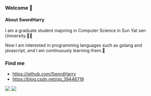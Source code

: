 ### Welcome  👋

#### About SwordHarry

I am a graduate student majoring in Computer Science in Sun Yat sen University.👨‍💻‍

Now I am interested in programming languages such as golang and javascript, and I am continuously learning them.🐢

### Find me

- https://github.com/SwordHarry
- https://blog.csdn.net/qq_39446719

<div>
    <img src="https://github-readme-stats.vercel.app/api?username=SwordHarry&show_icons=true" style="    vertical-align: top;"/>
    <img src="https://github-readme-stats.vercel.app/api/top-langs?username=SwordHarry&layout=compact&langs_count=6" style="vertical-align: top;"/>
</div>

